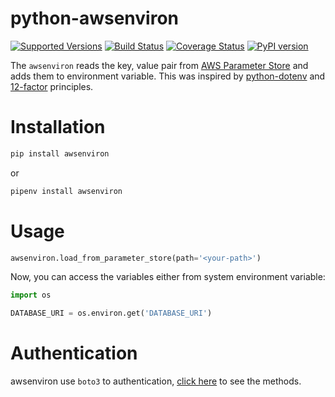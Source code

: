 python-awsenviron
================

[![Supported Versions](https://img.shields.io/pypi/pyversions/awsenviron.svg)](https://pypi.python.org/pypi/awsenviron)
[![Build Status](https://travis-ci.org/douglasfarinelli/python-awsenviron.svg?branch=master)](https://travis-ci.org/douglasfarinelli/python-awsenviron)
[![Coverage Status](https://coveralls.io/repos/github/douglasfarinelli/python-awsenviron/badge.svg?branch=master)](https://coveralls.io/github/douglasfarinelli/python-awsenviron?branch=master)
[![PyPI version](https://badge.fury.io/py/awsenviron.svg)](https://pypi.python.org/pypi/awsenviron)

The `awsenviron` reads the key, value pair from [AWS Parameter Store](https://docs.aws.amazon.com/systems-manager/latest/userguide/systems-manager-paramstore.html) and adds them to environment variable. This was inspired by [python-dotenv](https://github.com/theskumar/python-dotenv) and [12-factor](https://12factor.net/config) principles.

Installation
============

```bash
pip install awsenviron
```

or

```bash
pipenv install awsenviron
```
    
Usage
=====

```python
awsenviron.load_from_parameter_store(path='<your-path>')
```

Now, you can access the variables either from system environment variable:

```python
import os

DATABASE_URI = os.environ.get('DATABASE_URI')
```

Authentication
==============

awsenviron use `boto3` to authentication, [click here](http://boto3.readthedocs.io/en/latest/guide/configuration.html) to see the methods.

